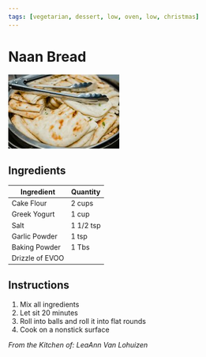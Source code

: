 ```yaml
---
tags: [vegetarian, dessert, low, oven, low, christmas]
---
```


# Naan Bread

![Recipe Image](../../public/assets/naan_bread.jpg)

## Ingredients

| Ingredient | Quantity |
|------------|----------|
| Cake Flour | 2 cups |
| Greek Yogurt | 1 cup |
| Salt | 1 1/2 tsp |
| Garlic Powder | 1 tsp |
|Baking Powder | 1 Tbs |
|Drizzle of EVOO|

## Instructions

1. Mix all ingredients
2. Let sit 20 minutes
2. Roll into balls and roll it into flat rounds
3. Cook on a nonstick surface

*From the Kitchen of: LeaAnn Van Lohuizen*



